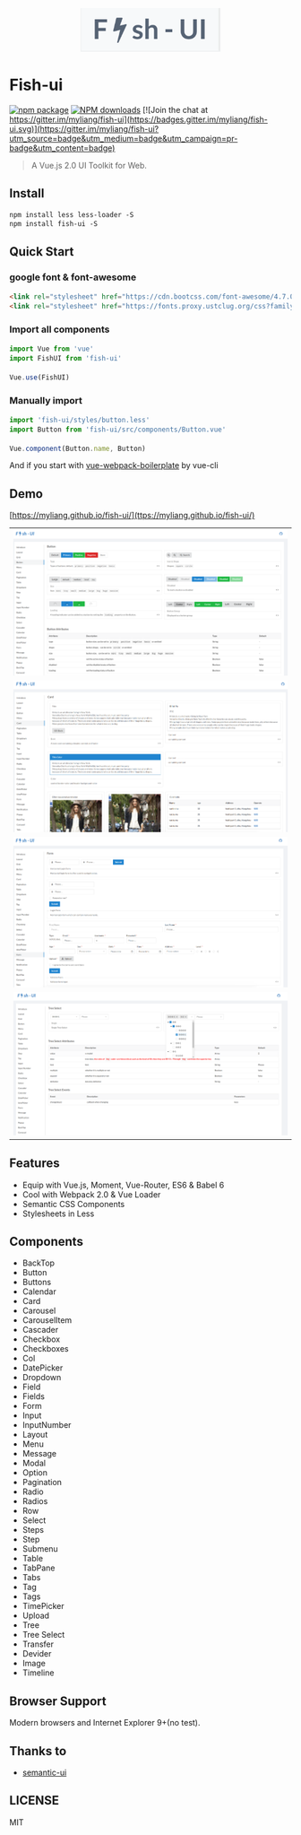 
<p align="center">
  <a href="https://github.com/myliang/fish-ui">
    <img width="250" src="/static/logo.png?raw=true">
  </a>
</p>

# Fish-ui

[![npm package](https://img.shields.io/npm/v/fish-ui.svg)](https://www.npmjs.org/package/fish-ui)
[![NPM downloads](http://img.shields.io/npm/dm/fish-ui.svg)](https://npmjs.org/package/fish-ui)
[![Join the chat at https://gitter.im/myliang/fish-ui](https://badges.gitter.im/myliang/fish-ui.svg)](https://gitter.im/myliang/fish-ui?utm_source=badge&utm_medium=badge&utm_campaign=pr-badge&utm_content=badge)

> A Vue.js 2.0 UI Toolkit for Web.

## Install
```shell
npm install less less-loader -S
npm install fish-ui -S
```

## Quick Start

### google font & font-awesome
``` html
<link rel="stylesheet" href="https://cdn.bootcss.com/font-awesome/4.7.0/css/font-awesome.css"/>
<link rel="stylesheet" href="https://fonts.proxy.ustclug.org/css?family=Lato:400,700,400italic,700italic&subset=latin"/>
```

### Import all components
``` javascript
import Vue from 'vue'
import FishUI from 'fish-ui'

Vue.use(FishUI)

```

### Manually import
``` javascript
import 'fish-ui/styles/button.less'
import Button from 'fish-ui/src/components/Button.vue'

Vue.component(Button.name, Button)

```


And if you start with [vue-webpack-boilerplate](https://github.com/vuejs-templates/webpack) by vue-cli

## Demo
[https://myliang.github.io/fish-ui/](ttps://myliang.github.io/fish-ui/)
<table>
<tbody>
<tr>
<td align="center">
  <a href="https://myliang.github.io/fish-ui/#/components/button">
    <img src="/static/button.png?raw=true">
  </a>
</td>
</tr>
<tr>
<td align="center">
  <a href="https://myliang.github.io/fish-ui/#/components/card">
    <img src="/static/card.png?raw=true">
  </a>
</td>
</tr>
<tr>
<td align="center">
  <a href="https://myliang.github.io/fish-ui/#/components/form">
    <img src="/static/form.png?raw=true">
  </a>
</td>
</tr>
<tr>
<td align="center">
  <a href="https://myliang.github.io/fish-ui/#/components/tree-select">
    <img src="/static/treeselect.png?raw=true">
  </a>
</td>
</tr>
</tbody>
</table>

## Features
- Equip with Vue.js, Moment, Vue-Router, ES6 & Babel 6
- Cool with Webpack 2.0 & Vue Loader
- Semantic CSS Components
- Stylesheets in Less

## Components
  - BackTop
  - Button
  - Buttons
  - Calendar
  - Card
  - Carousel
  - CarouselItem
  - Cascader
  - Checkbox
  - Checkboxes
  - Col
  - DatePicker
  - Dropdown
  - Field
  - Fields
  - Form
  - Input
  - InputNumber
  - Layout
  - Menu
  - Message
  - Modal
  - Option
  - Pagination
  - Radio
  - Radios
  - Row
  - Select
  - Steps
  - Step
  - Submenu
  - Table
  - TabPane
  - Tabs
  - Tag
  - Tags
  - TimePicker
  - Upload
  - Tree
  - Tree Select
  - Transfer
  - Devider
  - Image
  - Timeline


## Browser Support
Modern browsers and Internet Explorer 9+(no test).

## Thanks to
- [semantic-ui](http://semantic-ui.cn/)

## LICENSE
MIT
